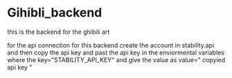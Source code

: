 # Gihibli_backend
this is the backend for the ghibili art

for the api connection for this backend create the account in stability.api and then copy the api key and past the api key in the enviormental variables where the key="STABILITY_API_KEY" and give the value as
value=" copyied api key "
